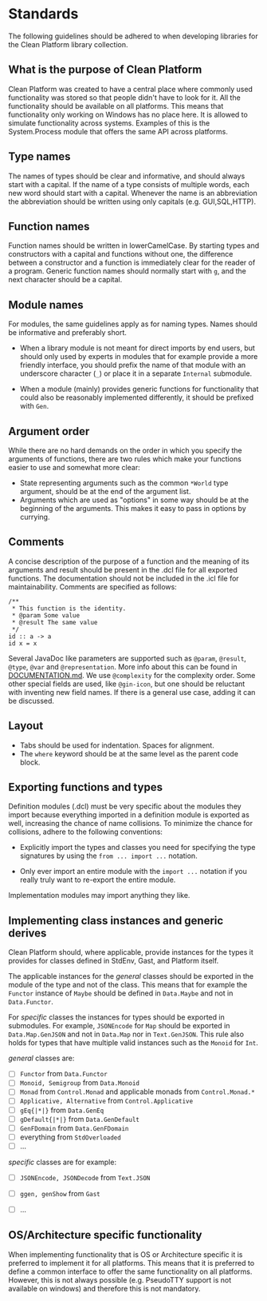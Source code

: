 # Standards

The following guidelines should be adhered to when developing libraries for the
Clean Platform library collection.

## What is the purpose of Clean Platform

Clean Platform was created to have a central place where commonly used
functionality was stored so that people didn't have to look for it. All the
functionality should be available on all platforms. This means that
functionality only working on Windows has no place here. It is allowed to
simulate functionality across systems. Examples of this is the System.Process
module that offers the same API across platforms.

## Type names 

The names of types should be clear and informative, and should always start
with a capital.  If the name of a type consists of multiple words, each new
word should start with a capital.  Whenever the name is an abbreviation the
abbreviation should be written using only capitals (e.g. GUI,SQL,HTTP).

## Function names 

Function names should be written in lowerCamelCase. By starting types and
constructors with a capital and functions without one, the difference between
a constructor and a function is immediately clear for the reader of a program.
Generic function names should normally start with `g`, and the next character
should be a capital.

## Module names 

For modules, the same guidelines apply as for naming types. Names should be
informative and preferably short.

- When a library module is not meant for direct imports by end users, but
  should only used by experts in modules that for example provide a more
  friendly interface, you should prefix the name of that module with an
  underscore character (`_`) or place it in a separate `Internal` submodule.

- When a module (mainly) provides generic functions for functionality that
  could also be reasonably implemented differently, it should be prefixed with
  `Gen`.

## Argument order 

While there are no hard demands on the order in which you specify the arguments
of functions, there are two rules which make your functions easier to use and
somewhat more clear:

- State representing arguments such as the common `*World` type argument,
  should be at the end of the argument list.
- Arguments which are used as "options" in some way should be at the beginning
  of the arguments. This makes it easy to pass in options by currying.

## Comments 

A concise description of the purpose of a function and the meaning of its
arguments and result should be present in the .dcl file for all exported
functions. The documentation should not be included in the .icl file for
maintainability. Comments are specified as follows:

```clean
/**
 * This function is the identity.
 * @param Some value
 * @result The same value
 */
id :: a -> a
id x = x
```

Several JavaDoc like parameters are supported such as `@param`, `@result`,
`@type`, `@var` and `@representation`. More info about this can be found in
[DOCUMENTATION.md](DOCUMENTATION.md). We use `@complexity` for the complexity
order. Some other special fields are used, like `@gin-icon`, but one should be
reluctant with inventing new field names. If there is a general use case,
adding it can be discussed.

## Layout 

- Tabs should be used for indentation. Spaces for alignment.
- The `where` keyword should be at the same level as the parent code block.

## Exporting functions and types

Definition modules (.dcl) must be very specific about the modules they import
because everything imported in a definition module is exported as well,
increasing the chance of name collisions. To minimize the chance for
collisions, adhere to the following conventions:

- Explicitly import the types and classes you need for specifying the type
  signatures by using the `from ... import ...` notation.

- Only ever import an entire module with the `import ...` notation if you
  really truly want to re-export the entire module.

Implementation modules may import anything they like.

## Implementing class instances and generic derives
Clean Platform should, where applicable, provide instances for the types it provides for classes defined in StdEnv, Gast, and Platform itself.

The applicable instances for the _general_ classes should be exported in the module of the type and not of the class.
This means that for example the `Functor` instance of `Maybe` should be defined in `Data.Maybe` and not in `Data.Functor`.

For _specific_ classes the instances for types should be exported in submodules.
For example, `JSONEncode` for `Map` should be exported in `Data.Map.GenJSON` and not in `Data.Map` nor in `Text.GenJSON`.
This rule also holds for types that have multiple valid instances such as the `Monoid` for `Int`.

_general_ classes are:

  - [ ] `Functor` from `Data.Functor`
  - [ ] `Monoid, Semigroup` from `Data.Monoid`
  - [ ] `Monad` from `Control.Monad` and applicable monads from `Control.Monad.*`
  - [ ] `Applicative, Alternative` from `Control.Applicative`
  - [ ] `gEq{|*|}` from `Data.GenEq`
  - [ ] `gDefault{|*|}` from `Data.GenDefault`
  - [ ] `GenFDomain` from `Data.GenFDomain`
  - [ ] everything from `StdOverloaded`
  - [ ] ...

_specific_ classes are for example:

  - [ ] `JSONEncode, JSONDecode` from `Text.JSON`
  - [ ] `ggen, genShow` from `Gast`
  - [ ] ...


## OS/Architecture specific functionality
When implementing functionality that is OS or Architecture specific it is preferred to implement it for all platforms.
This means that it is preferred to define a common interface to offer the same functionality on all platforms.
However, this is not always possible (e.g. PseudoTTY support is not available on windows) and therefore this is not mandatory.
